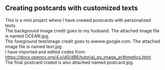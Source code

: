 ## Creating postcards with customized texts
This is a mini project where I have created postcards with personalized texts.   
The background image credit goes to my husband. The attached image file is named OCEAN.jpg.  
The foreground text/image credit goes to wwww.google.com. The attached image file is named text.jpg.     
I have imported and edited codes from: https://docs.opencv.org/4.x/d0/d86/tutorial_py_image_arithmetics.html    
The final postcard crated is also attached named postcard.jpg.  


